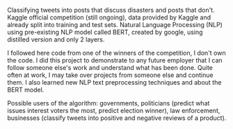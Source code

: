 Classifying tweets into posts that discuss disasters and posts that don't.
Kaggle official competition (still ongoing), data provided by Kaggle and already split into training and test sets.
Natural Language Processing (NLP) using pre-existing NLP model called BERT, created by google, using distilled version and only 2 layers.

I followed  here code from one of the winners of the competition, I don't own the code.
I did this project to demonstrate to any future employer that I can follow someone else's work and understand what has been done.
Quite often at work, I may take over projects from someone else and continue them.
I also learned new NLP text preprocessing techniques and about the BERT model.

Possible users of the algorithm: governments, politicians (predict what issues interest voters the most, predict election winner), law enforcement, 
businesses (classify tweets into positive and negative reviews of a product).
